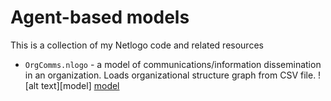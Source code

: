 # Agent-based models

This is a collection of my Netlogo code and related resources

* `OrgComms.nlogo` - a model of communications/information dissemination in an organization. Loads organizational structure graph from CSV file. 
![alt text][model]
[model](https://media.giphy.com/media/XoM3d7eF3xpW0JCFHN/giphy.gif "Running Model")
